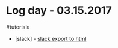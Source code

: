 # Log day - 03.15.2017

#tutorials
- [slack] - [slack export to html](https://levels.io/slack-export-to-html/)
